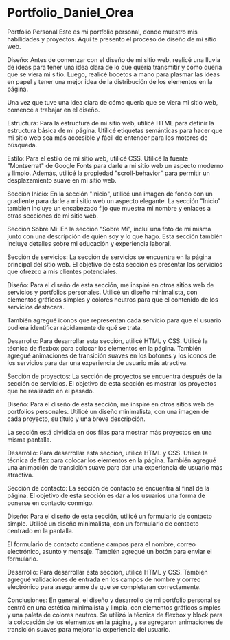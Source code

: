 # Portfolio_Daniel_Orea
Portfolio Personal
Este es mi portfolio personal, donde muestro mis habilidades y proyectos. Aquí te presento el proceso de diseño de mi sitio web.

Diseño:
Antes de comenzar con el diseño de mi sitio web, realicé una lluvia de ideas para tener una idea clara de lo que quería transmitir y cómo quería que se viera mi sitio. Luego, realicé bocetos a mano para plasmar las ideas en papel y tener una mejor idea de la distribución de los elementos en la página.

Una vez que tuve una idea clara de cómo quería que se viera mi sitio web, comencé a trabajar en el diseño.

Estructura:
Para la estructura de mi sitio web, utilicé HTML para definir la estructura básica de mi página. Utilicé etiquetas semánticas para hacer que mi sitio web sea más accesible y fácil de entender para los motores de búsqueda.

Estilo:
Para el estilo de mi sitio web, utilicé CSS. Utilicé la fuente "Montserrat" de Google Fonts para darle a mi sitio web un aspecto moderno y limpio. Además, utilicé la propiedad "scroll-behavior" para permitir un desplazamiento suave en mi sitio web.



Sección Inicio:
En la sección "Inicio", utilicé una imagen de fondo con un gradiente para darle a mi sitio web un aspecto elegante. La sección "Inicio" también incluye un encabezado fijo que muestra mi nombre y enlaces a otras secciones de mi sitio web.



Sección Sobre Mi:
En la sección "Sobre Mi", incluí una foto de mí misma junto con una descripción de quién soy y lo que hago. Esta sección también incluye detalles sobre mi educación y experiencia laboral.



Sección de servicios:
La sección de servicios se encuentra en la página principal del sitio web. El objetivo de esta sección es presentar los servicios que ofrezco a mis clientes potenciales.

Diseño:
Para el diseño de esta sección, me inspiré en otros sitios web de servicios y portfolios personales. Utilicé un diseño minimalista, con elementos gráficos simples y colores neutros para que el contenido de los servicios destacara.

También agregué iconos que representan cada servicio para que el usuario pudiera identificar rápidamente de qué se trata.

Desarrollo:
Para desarrollar esta sección, utilicé HTML y CSS. Utilicé la técnica de flexbox para colocar los elementos en la página. También agregué animaciones de transición suaves en los botones y los iconos de los servicios para dar una experiencia de usuario más atractiva.



Sección de proyectos:
La sección de proyectos se encuentra después de la sección de servicios. El objetivo de esta sección es mostrar los proyectos que he realizado en el pasado.

Diseño:
Para el diseño de esta sección, me inspiré en otros sitios web de portfolios personales. Utilicé un diseño minimalista, con una imagen de cada proyecto, su título y una breve descripción.

La sección está dividida en dos filas para mostrar más proyectos en una misma pantalla.

Desarrollo:
Para desarrollar esta sección, utilicé HTML y CSS. Utilicé la técnica de flex para colocar los elementos en la página. También agregué una animación de transición suave para dar una experiencia de usuario más atractiva.



Sección de contacto:
La sección de contacto se encuentra al final de la página. El objetivo de esta sección es dar a los usuarios una forma de ponerse en contacto conmigo.

Diseño:
Para el diseño de esta sección, utilicé un formulario de contacto simple. Utilicé un diseño minimalista, con un formulario de contacto centrado en la pantalla.

El formulario de contacto contiene campos para el nombre, correo electrónico, asunto y mensaje. También agregué un botón para enviar el formulario.

Desarrollo:
Para desarrollar esta sección, utilicé HTML y CSS. También agregué validaciones de entrada en los campos de nombre y correo electrónico para asegurarme de que se completaran correctamente.



Conclusiones:
En general, el diseño y desarrollo de mi portfolio personal se centró en una estética minimalista y limpia, con elementos gráficos simples y una paleta de colores neutros. Se utilizó la técnica de flexbox y block para la colocación de los elementos en la página, y se agregaron animaciones de transición suaves para mejorar la experiencia del usuario.